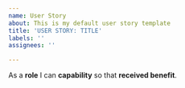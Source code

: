 ```yaml
---
name: User Story
about: This is my default user story template
title: 'USER STORY: TITLE'
labels: ''
assignees: ''

---
```


As a **role** I can **capability** so that **received benefit**.
